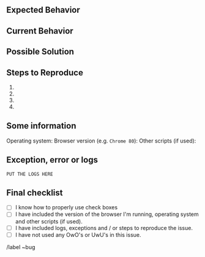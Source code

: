 <!--- Provide a general summary of the issue in the Title above -->

## Expected Behavior
<!--- Tell us what you expected to happen -->

## Current Behavior
<!--- Tell us what happens instead of the expected behavior -->

## Possible Solution
<!--- Not obligatory, but suggest a fix/reason for the bug -->
<!--- I'd rather you leave it blank then just say "fix it" -->

## Steps to Reproduce
<!--- Provide a link to a live example, or an unambiguous set of steps to -->
<!--- reproduce this bug. -->
1.
2.
3.
4.


## Some information
Operating system: 
Browser version (e.g. `Chrome 80`): 
Other scripts (if used): 

## Exception, error or logs
<!--- Open your developer console and copy/paste the logs into here. -->
<!--- Chrome: Command+Option+J (Mac) or Control+Shift+J (Windows, Linux, Chrome OS) -->
<!--- Firefox: Ctrl+Shift+K (Command+Option+K on OS X) -->
```
PUT THE LOGS HERE
```

## Final checklist
- [ ] I know how to properly use check boxes 
- [ ] I have included the version of the browser I'm running, operating system and other scripts (if used).
- [ ] I have included logs, exceptions and / or steps to reproduce the issue.
- [ ] I have not used any OwO's or UwU's in this issue.

/label ~bug
